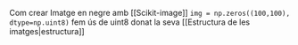 Com crear Imatge en negre amb [[Scikit-image]]
`img = np.zeros((100,100), dtype=np.uint8)`
fem ús de uint8 donat la seva [[Estructura de les imatges|estructura]]


